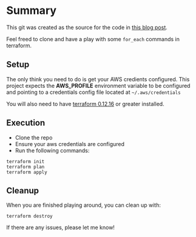 # Summary

This git was created as the source for the code in [this blog post](https://www.intrepidintegration.com/tech/how-to-reference-data-objects-with-terraform/).

Feel freed to clone and have a play with some `for_each` commands in terraform.

## Setup
The only think you need to do is get your AWS credients configured. This project expects the **AWS_PROFILE** environment variable to be configured and pointing to a credentials config file located at `~/.aws/credentials`

You will also need to have [terraform 0.12.16](https://www.hashicorp.com/products/terraform/) or greater installed.

## Execution

* Clone the repo
* Ensure your aws credentials are configured
* Run the following commands:
```
terraform init
terraform plan
terraform apply
```

## Cleanup
When you are finished playing around, you can clean up with:
```
terraform destroy
```

If there are any issues, please let me know!